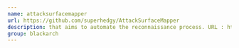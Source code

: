 ```yaml
---
name: attacksurfacemapper
url: https://github.com/superhedgy/AttackSurfaceMapper
description: that aims to automate the reconnaissance process. URL : https://github.com/superhedgy/AttackSurfaceMapper Groups : blackarch blackarch-recon blackarch-automation
group: blackarch
---
```

